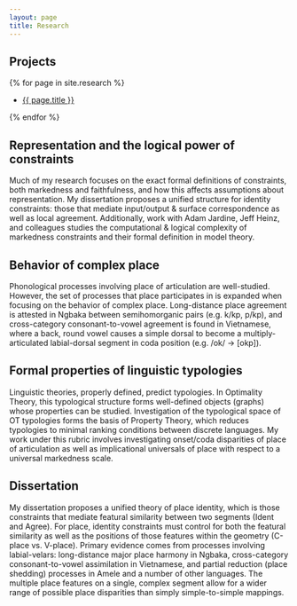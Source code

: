 ```yaml
---
layout: page
title: Research
---
```


## Projects

{% for page in site.research %}
<ul class="project-list">
    <li><a href="{{ page.url }}">{{ page.title }}</a></li>
</ul>
{% endfor %}



## Representation and the logical power of constraints
Much of my research focuses on the exact formal definitions of constraints, both markedness and faithfulness, and how this affects assumptions about representation. My dissertation proposes a unified structure for identity constraints: those that mediate input/output & surface correspondence as well as local agreement. Additionally, work with Adam Jardine, Jeff Heinz, and colleagues studies  the computational & logical complexity of markedness constraints and their formal definition in model theory. 

## Behavior of complex place
Phonological processes involving place of articulation are well-studied. However, the set of processes that place participates in is expanded when focusing on the behavior of complex place. Long-distance place agreement is attested in Ngbaka between semihomorganic pairs (e.g. k/kp, p/kp), and cross-category consonant-to-vowel agreement is found in Vietnamese, where a back, round vowel causes a simple dorsal to become a multiply-articulated labial-dorsal segment in coda position (e.g. /ok/ -> [okp]). 

## Formal properties of linguistic typologies
Linguistic theories, properly defined, predict typologies. In Optimality Theory, this typological structure forms well-defined objects (graphs) whose properties can be studied. Investigation of the typological space of OT typologies forms the basis of Property Theory, which reduces typologies to minimal ranking conditions between discrete languages. My work under this rubric involves investigating onset/coda disparities of place of articulation as well as implicational universals of place with respect to a universal markedness scale. 

## Dissertation
My dissertation proposes a unified theory of place identity, which is those constraints that mediate featural similarity between two segments (Ident and Agree). For place, identity constraints must control for both the featural similarity as well as the positions of those features within the geometry (C-place vs. V-place). Primary evidence comes from processes involving labial-velars: long-distance major place harmony in Ngbaka, cross-category consonant-to-vowel assimilation in Vietnamese, and partial reduction (place shedding) processes in Amele and a number of other languages. The multiple place features on a single, complex segment allow for a wider range of possible place disparities than simply simple-to-simple mappings.